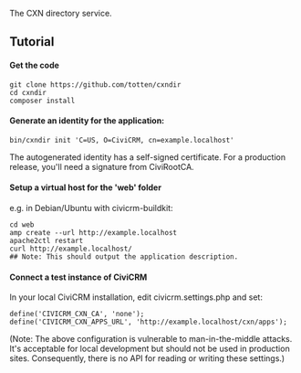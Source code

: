 The CXN directory service.

## Tutorial

#### Get the code

```
git clone https://github.com/totten/cxndir
cd cxndir
composer install
```

#### Generate an identity for the application:

```
bin/cxndir init 'C=US, O=CiviCRM, cn=example.localhost'
```

The autogenerated identity has a self-signed certificate. For a production
release, you'll need a signature from CiviRootCA.

#### Setup a virtual host for the 'web' folder

e.g. in Debian/Ubuntu with civicrm-buildkit:

```
cd web
amp create --url http://example.localhost
apache2ctl restart
curl http://example.localhost/
## Note: This should output the application description.
```

#### Connect a test instance of CiviCRM

In your local CiviCRM installation, edit civicrm.settings.php
and set:

```
define('CIVICRM_CXN_CA', 'none');
define('CIVICRM_CXN_APPS_URL', 'http://example.localhost/cxn/apps');
```

(Note: The above configuration is vulnerable to man-in-the-middle attacks.
It's acceptable for local development but should not be used in production
sites.  Consequently, there is no API for reading or writing these
settings.)
